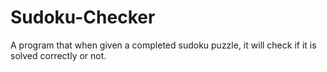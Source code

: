 # Sudoku-Checker
A program that when given a completed sudoku puzzle, it will check if it is solved correctly or not.
